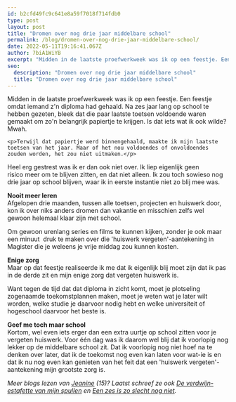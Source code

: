 ```yaml
---
id: b2cfd49fc9c641e8a59f7018f714fdb0
type: post
layout: post
title: "Dromen over nog drie jaar middelbare school"
permalink: /blog/dromen-over-nog-drie-jaar-middelbare-school/
date: 2022-05-11T19:16:41.067Z
author: 7biA1WiYB
excerpt: "Midden in de laatste proefwerkweek was ik op een feestje. Een feestje omdat iemand z'n diploma had gehaald. Na zes jaar lang op school te hebben gezeten, bleek dat die paar laatste toetsen voldoende waren gemaakt om zo'n belangrijk papiertje te krijgen. Is dat iets wat ik ook wilde? Mwah.  "
seo:
  description: "Dromen over nog drie jaar middelbare school"
  title: "Dromen over nog drie jaar middelbare school"
---
```

Midden in de laatste proefwerkweek was ik op een feestje. Een feestje omdat iemand z'n diploma had gehaald. Na zes jaar lang op school te hebben gezeten, bleek dat die paar laatste toetsen voldoende waren gemaakt om zo'n belangrijk papiertje te krijgen. Is dat iets wat ik ook wilde? Mwah.  

    <p>Terwijl dat papiertje werd binnengehaald, maakte ik mijn laatste toetsen van het jaar. Maar of het nou voldoendes of onvoldoendes zouden worden, het zou niet uitmaken.</p>
<p>Heel erg gestrest was ik er dan ook niet over. Ik liep eigenlijk geen risico meer om te blijven zitten, en dat niet alleen. Ik zou toch sowieso nog drie jaar op school blijven, waar ik in eerste instantie niet zo blij mee was.</p>
<p><strong>Nooit meer leren</strong><br>Afgelopen drie maanden, tussen alle toetsen, projecten en huiswerk door, kon ik over niks anders dromen dan vakantie en misschien zelfs wel gewoon helemaal klaar zijn met school.</p>
<p>Om gewoon urenlang series en films te kunnen kijken, zonder je ook maar een minuut  druk te maken over die 'huiswerk vergeten'-aantekening in Magister die je weleens je vrije middag zou kunnen kosten.</p>
<p><strong>Enige zorg</strong><br>Maar op dat feestje realiseerde ik me dat ik eigenlijk blij moet zijn dat ik pas in de derde zit en mijn enige zorg dat vergeten huiswerk is.</p>
<p>Want tegen de tijd dat dat diploma in zicht komt, moet je plotseling zogenaamde toekomstplannen maken, moet je weten wat je later wilt worden, welke studie je daarvoor nodig hebt en welke universiteit of hogeschool daarvoor het beste is.</p>
<p><b>Geef me toch maar school</b><br>Kortom, wel even iets erger dan een extra uurtje op school zitten voor je vergeten huiswerk. Voor één dag was ik daarom wel blij dat ik voorlopig nog lekker op de middelbare school zit. Dat ik voorlopig nog niet hoef na te denken over later, dat ik de toekomst nog even kan laten voor wat-ie is en dat ik nu nog even kan genieten van het feit dat een 'huiswerk vergeten'-aantekening mijn grootste zorg is.</p>
<p><em>Meer blogs lezen van <a href="https://original.sevendays.nl/users/jeanine-krist">Jeanine</a> (15)? Laatst schreef ze ook <a href="https://original.sevendays.nl/blog/de-verdwijn-estafette-van-mijn-spullen">De verdwijn-estafette van mijn spullen</a> en <a href="https://original.sevendays.nl/blog/een-zes-zo-slecht-nog-niet">Een zes is zo slecht nog niet</a>.</em></p>  
